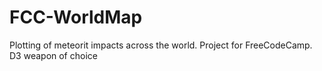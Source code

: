 # FCC-WorldMap
Plotting of meteorit impacts across the world. Project for FreeCodeCamp. D3 weapon of choice
